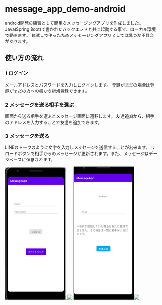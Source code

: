 # message_app_demo-android

android開発の練習として簡単なメッセージングアプリを作成しました。
Java(Spring Boot)で書かれたバックエンドと共に起動する事で、ローカル環境で動きます。
お試しで作ったためメッセージングアプリとしては幾つか不具合があります。

## 使い方の流れ
### 1 ログイン
メールアドレスとパスワードを入力しログインします。
登録がまだの場合は登録がまだの方への欄から新規登録できます。

### 2 メッセージを送る相手を選ぶ
画面から送る相手を選ぶとメッセージ画面に遷移します。
友達追加から、相手のアドレスを入力することで友達を追加できます。

### 3 メッセージを送る
LINEのトークのように文字を入力しメッセージを送信することが出来ます。
リロードボタンで相手からのメッセージが更新されます。また、メッセージはデータベースに保存されます。

<img src="登録画面.png" width="200px">_<img src="メッセージ選択画面.png" width="200px"> <img src="友達追加画面.png" width="200px"><img src="メッセージ画面.png" width="200px">

